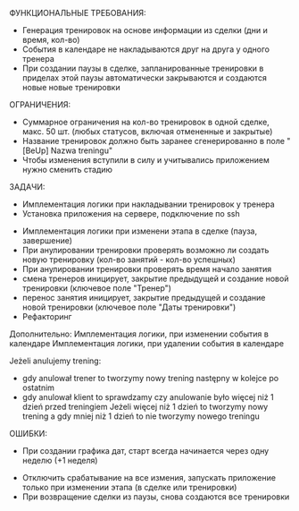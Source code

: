 ФУНКЦИОНАЛЬНЫЕ ТРЕБОВАНИЯ:

+ Генерация тренировок на основе информации из сделки (дни и время, кол-во)
+ События в календаре не накладываются друг на друга у одного тренера
+ При создании паузы в сделке, запланированные тренировки в приделах этой паузы автоматически закрываются и создаются
  новые новые тренировки

ОГРАНИЧЕНИЯ:

+ Суммарное ограничения на кол-во тренировок в одной сделке, макс. 50 шт. (любых статусов, включая отмененные и
  закрытые)
+ Название тренировок должно быть заранее сгенерированно в поле "\[BeUp\] Nazwa treningu"
+ Чтобы изменения вступили в силу и учитывались приложением нужно сменить стадию

ЗАДАЧИ:

+ Имплементация логики при накладывании тренировок у тренера
+ Установка приложения на сервере, подключение по ssh

- Имплементация логики при изменени этапа в сделке (пауза, завершение)
- При анулировании тренировки проверять возможно ли создать новую тренировку (кол-во занятий - кол-во успешных)
- При анулировании тренировки проверять время начало занятия
- смена тренеров иницирует, закрытие предыдущей и создание новой тренировки (ключевое поле "Тренер")
- перенос занятия иницирует, закрытие предыдущей и создание новой тренировки (ключевое поле "Даты тренировки")
- Рефакторинг

Дополнительно:
Имплементация логики, при изменении события в календаре
Имплементация логики, при удалении события в календаре

Jeżeli anulujemy trening:

- gdy anulował trener to tworzymy nowy trening następny w kolejce po ostatnim
- gdy anulował klient to sprawdzamy czy anulowanie było więcej niż 1 dzień przed treningiem
  Jeżeli więcej niż 1 dzień to tworzymy nowy trening a gdy mniej niż 1 dzień to nie tworzymy nowego treningu

ОШИБКИ:

+ При создании графика дат, старт всегда начинается через одну неделю (+1 неделя)

- Отключить срабатывание на все измения, запускать приложение только при изменении этапа (в сделке или тренировки)
- При возвращение сделки из паузы, снова создаются все тренировки